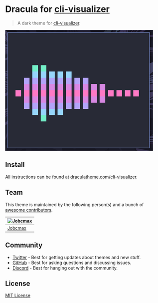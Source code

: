 # Dracula for [cli-visualizer](https://github.com/dpayne/cli-visualizer)

> A dark theme for [cli-visualizer](https://github.com/dpayne/cli-visualizer).

![Screenshot](./screenshot.png)

## Install

All instructions can be found at [draculatheme.com/cli-visualizer](https://draculatheme.com/cli-visualizer).

## Team

This theme is maintained by the following person(s) and a bunch of [awesome contributors](https://github.com/dracula/foobar/graphs/contributors).

| [![Jobcmax](https://github.com/jobcmax.png?size=100)](https://github.com/jobcmax) |
| ---------------------------------------------------------------------------------------- |
| [Jobcmax](https://github.com/jobcmax)                                               |

## Community

- [Twitter](https://twitter.com/draculatheme) - Best for getting updates about themes and new stuff.
- [GitHub](https://github.com/dracula/dracula-theme/discussions) - Best for asking questions and discussing issues.
- [Discord](https://draculatheme.com/discord-invite) - Best for hanging out with the community.

## License

[MIT License](./LICENSE)
